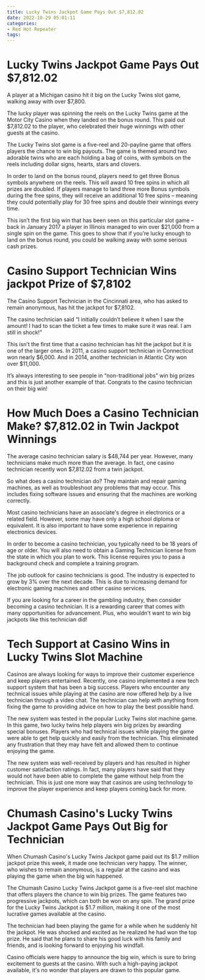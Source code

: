 ```yaml
---
title: Lucky Twins Jackpot Game Pays Out $7,812.02
date: 2022-10-29 05:01:11
categories:
- Red Hot Repeater
tags:
---
```



#  Lucky Twins Jackpot Game Pays Out $7,812.02

A player at a Michigan casino hit it big on the Lucky Twins slot game, walking away with over $7,800.

The lucky player was spinning the reels on the Lucky Twins game at the Motor City Casino when they landed on the bonus round. This paid out $7,812.02 to the player, who celebrated their huge winnings with other guests at the casino.

The Lucky Twins slot game is a five-reel and 20-payline game that offers players the chance to win big payouts. The game is themed around two adorable twins who are each holding a bag of coins, with symbols on the reels including dollar signs, hearts, stars and clovers.

In order to land on the bonus round, players need to get three Bonus symbols anywhere on the reels. This will award 10 free spins in which all prizes are doubled. If players manage to land three more Bonus symbols during the free spins, they will receive an additional 10 free spins – meaning they could potentially play for 30 free spins and double their winnings every time.

This isn’t the first big win that has been seen on this particular slot game – back in January 2017 a player in Illinois managed to win over $21,000 from a single spin on the game. This goes to show that if you’re lucky enough to land on the bonus round, you could be walking away with some serious cash prizes.

#  Casino Support Technician Wins jackpot Prize of $7,8102

The Casino Support Technician in the Cincinnati area, who has asked to remain anonymous, has hit the jackpot for $7,8102.

The casino technician said “I initially couldn’t believe it when I saw the amount! I had to scan the ticket a few times to make sure it was real. I am still in shock!”

This isn’t the first time that a casino technician has hit the jackpot but it is one of the larger ones. In 2011, a casino support technician in Connecticut won nearly $6,000. And in 2014, another technician in Atlantic City won over $11,000.

It’s always interesting to see people in “non-traditional jobs” win big prizes and this is just another example of that. Congrats to the casino technician on their big win!

#  How Much Does a Casino Technician Make? $7,812.02 in Twin Jackpot Winnings

The average casino technician salary is $48,744 per year. However, many technicians make much more than the average. In fact, one casino technician recently won $7,812.02 from a twin jackpot.

So what does a casino technician do? They maintain and repair gaming machines, as well as troubleshoot any problems that may occur. This includes fixing software issues and ensuring that the machines are working correctly.

Most casino technicians have an associate's degree in electronics or a related field. However, some may have only a high school diploma or equivalent. It is also important to have some experience in repairing electronics devices.

In order to become a casino technician, you typically need to be 18 years of age or older. You will also need to obtain a Gaming Technician license from the state in which you plan to work. This license requires you to pass a background check and complete a training program.

The job outlook for casino technicians is good. The industry is expected to grow by 3% over the next decade. This is due to increasing demand for electronic gaming machines and other casino services.

If you are looking for a career in the gambling industry, then consider becoming a casino technician. It is a rewarding career that comes with many opportunities for advancement. Plus, who wouldn't want to win big jackpots like this technician did!

#  Tech Support at Casino Wins in Lucky Twins Slot Machine 

Casinos are always looking for ways to improve their customer experience and keep players entertained. Recently, one casino implemented a new tech support system that has been a big success. Players who encounter any technical issues while playing at the casino are now offered help by a live technician through a video chat. The technician can help with anything from fixing the game to providing advice on how to play the best possible hand.

The new system was tested in the popular Lucky Twins slot machine game. In this game, two lucky twins help players win big prizes by awarding special bonuses. Players who had technical issues while playing the game were able to get help quickly and easily from the technician. This eliminated any frustration that they may have felt and allowed them to continue enjoying the game.

The new system was well-received by players and has resulted in higher customer satisfaction ratings. In fact, many players have said that they would not have been able to complete the game without help from the technician. This is just one more way that casinos are using technology to improve the player experience and keep players coming back for more.

#  Chumash Casino's Lucky Twins Jackpot Game Pays Out Big for Technician

When Chumash Casino's Lucky Twins Jackpot game paid out its $1.7 million jackpot prize this week, it made one technician very happy. The winner, who wishes to remain anonymous, is a regular at the casino and was playing the game when the big win happened.

The Chumash Casino Lucky Twins Jackpot game is a five-reel slot machine that offers players the chance to win big prizes. The game features two progressive jackpots, which can both be won on any spin. The grand prize for the Lucky Twins Jackpot is $1.7 million, making it one of the most lucrative games available at the casino.

The technician had been playing the game for a while when he suddenly hit the jackpot. He was shocked and excited as he realized he had won the top prize. He said that he plans to share his good luck with his family and friends, and is looking forward to enjoying his windfall.

Casino officials were happy to announce the big win, which is sure to bring excitement to guests at the casino. With such a high-paying jackpot available, it's no wonder that players are drawn to this popular game.